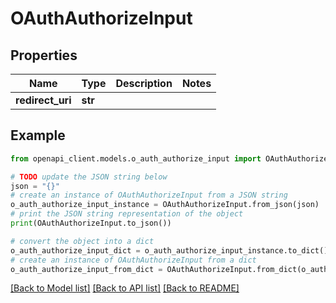 # OAuthAuthorizeInput


## Properties

Name | Type | Description | Notes
------------ | ------------- | ------------- | -------------
**redirect_uri** | **str** |  | 

## Example

```python
from openapi_client.models.o_auth_authorize_input import OAuthAuthorizeInput

# TODO update the JSON string below
json = "{}"
# create an instance of OAuthAuthorizeInput from a JSON string
o_auth_authorize_input_instance = OAuthAuthorizeInput.from_json(json)
# print the JSON string representation of the object
print(OAuthAuthorizeInput.to_json())

# convert the object into a dict
o_auth_authorize_input_dict = o_auth_authorize_input_instance.to_dict()
# create an instance of OAuthAuthorizeInput from a dict
o_auth_authorize_input_from_dict = OAuthAuthorizeInput.from_dict(o_auth_authorize_input_dict)
```
[[Back to Model list]](../README.md#documentation-for-models) [[Back to API list]](../README.md#documentation-for-api-endpoints) [[Back to README]](../README.md)


